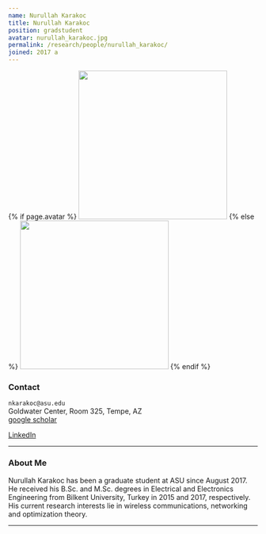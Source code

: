 ```yaml
---
name: Nurullah Karakoc
title: Nurullah Karakoc
position: gradstudent
avatar: nurullah_karakoc.jpg
permalink: /research/people/nurullah_karakoc/
joined: 2017 a
---
```


{% if page.avatar %}
<img width="300" src="{{site.baseurl}}/images/people/{{page.avatar}}" data-action="zoom">
{% else %}
<img width="300" src="http://evansheline.com/wp-content/uploads/2011/02/facebook-Storm-Trooper.jpg"  data-action="zoom">
{% endif %}

### Contact

<i class="fa fa-envelope-o"></i>  `nkarakoc@asu.edu`<br>
<i class="fa fa-building"></i> Goldwater Center, Room 325, Tempe, AZ <br>
<i class="fa fa-google"></i> [google scholar](https://scholar.google.com/citations?user=KWlGY88AAAAJ&hl=en) <br>
<!-- <i class="fa fa-bar-chart"></i> [Personal Website](https://nikhil-ravi.github.io/)  <br> -->
<i class="fa fa-linkedin"></i> [LinkedIn](https://www.linkedin.com/in/nurullah-karako%C3%A7-099798a4/)  <br>
 

<hr>

### About Me

Nurullah Karakoc has been a graduate student at ASU since August 2017. He received his B.Sc. and M.Sc. degrees in Electrical and Electronics Engineering from Bilkent University, Turkey in 2015 and 2017, respectively. His current research interests lie in wireless communications, networking and optimization theory.
<hr>